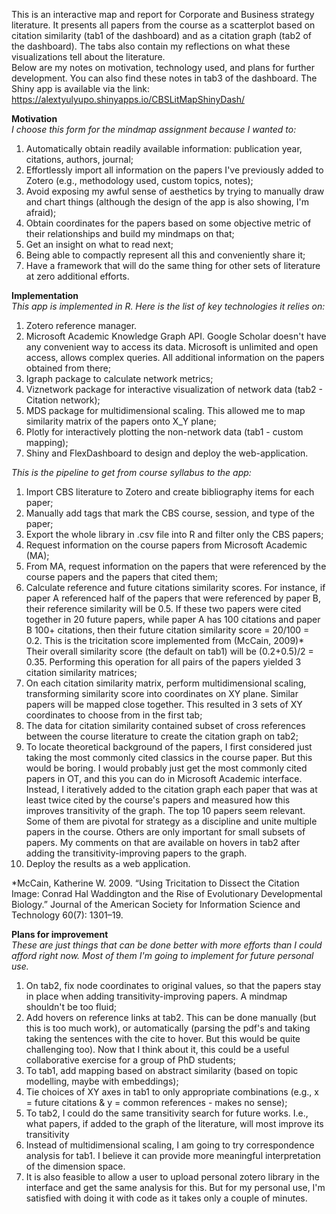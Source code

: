 This is an interactive map and report for Corporate and Business strategy literature. It presents all papers from the course as a scatterplot based on citation similarity (tab1 of the dashboard) and as a citation graph (tab2 of the dashboard). The tabs also contain my reflections on what these visualizations tell about the literature.  
Below are my notes on motivation, technology used, and plans for further development. You can also find these notes in tab3 of the dashboard. The Shiny app is available via the link: https://alextyulyupo.shinyapps.io/CBSLitMapShinyDash/  

**Motivation**  
*I choose this form for the mindmap assignment because I wanted to:*  

1. Automatically obtain readily available information: publication year, citations, authors, journal;  
2. Effortlessly import all information on the papers I've previously added to Zotero (e.g., methodology used, custom topics, notes);  
3. Avoid exposing my awful sense of aesthetics by trying to manually draw and chart things (although the design of the app is also showing, I'm afraid);  
4. Obtain coordinates for the papers based on some objective metric of their relationships and build my mindmaps on that;  
5. Get an insight on what to read next;  
6. Being able to compactly represent all this and conveniently share it;    
7. Have a framework that will do the same thing for other sets of literature at zero additional efforts.  

**Implementation**  
*This app is implemented in R. Here is the list of key technologies it relies on:*  

1. Zotero reference manager.  
2. Microsoft Academic Knowledge Graph API. Google Scholar doesn't have any convenient way to access its data. Microsoft is unlimited and open access, allows complex queries. All additional information on the papers obtained from there;   
3. Igraph package to calculate network metrics;  
4. Viznetwork package for interactive visualization of network data (tab2 - Citation network);  
5. MDS package for multidimensional scaling. This allowed me to map similarity matrix of the papers onto X_Y plane;  
6. Plotly for interactively plotting the non-network data (tab1 - custom mapping);  
7. Shiny and FlexDashboard to design and deploy the web-application.  

*This is the pipeline to get from course syllabus to the app:*  

1. Import CBS literature to Zotero and create bibliography items for each paper;    
2. Manually add tags that mark the CBS course, session, and type of the paper;  
3. Export the whole library in .csv file into R and filter only the CBS papers;   
4. Request information on the course papers from Microsoft Academic (MA);  
5. From MA, request information on the papers that were referenced by the course papers and the papers that cited them;
6. Calculate reference and future citations similarity scores. For instance, if paper A referenced half of the papers that were referenced by paper B, their reference similarity will be 0.5. If these two papers were cited together in 20 future papers, while paper A has 100 citations and paper B 100+ citations, then their future citation similarity score = 20/100 = 0.2. This is the tricitation score implemented from (McCain, 2009)* Their overall similarity score (the default on tab1) will be (0.2+0.5)/2 = 0.35. Performing this operation for all pairs of the papers yielded 3 citation similarity matrices;  
7. On each citation similarity matrix, perform multidimensional scaling, transforming similarity score into coordinates on XY plane. Similar papers will be mapped close together. This resulted in 3 sets of XY coordinates to choose from in the first tab;  
8. The data for citation similarity contained subset of cross references between the course literature to create the citation graph on tab2;  
9. To locate theoretical background of the papers, I first considered just taking the most commonly cited classics in the course paper. But this would be boring. I would probably just get the most commonly cited papers in OT, and this you can do in Microsoft Academic interface. Instead, I iteratively added to the citation graph each paper that was at least twice cited by the course's papers and measured how this improves transitivity of the graph. The top 10 papers seem relevant. Some of them are pivotal for strategy as a discipline and unite multiple papers in the course. Others are only important for small subsets of papers. My comments on that are available on hovers in tab2 after adding the transitivity-improving papers to the graph.    
10. Deploy the results as a web application.  

*McCain, Katherine W. 2009. “Using Tricitation to Dissect the Citation Image: Conrad Hal Waddington and the Rise of Evolutionary Developmental Biology.” Journal of the American Society for Information Science and Technology 60(7): 1301–19.  


**Plans for improvement**  
*These are just things that can be done better with more efforts than I could afford right now. Most of them I'm going to implement for future personal use.*

1. On tab2, fix node coordinates to original values, so that the papers stay in place when adding transitivity-improving papers. A mindmap shouldn't be too fluid;
2. Add hovers on reference links at tab2. This can be done manually (but this is too much work), or automatically (parsing the pdf's and taking taking the sentences with the cite to hover. But this would be quite challenging too). Now that I think about it, this could be a useful collaborative exercise for a group of PhD students;  
3. To tab1, add mapping based on abstract similarity (based on topic modelling, maybe with embeddings);
4. Tie choices of XY axes in tab1 to only appropriate combinations (e.g., x = future citations & y = common references - makes no sense);  
5. To tab2, I could do the same transitivity search for future works. I.e., what papers, if added to the graph of the literature, will most improve its transitivity  
6. Instead of multidimensional scaling, I am going to try correspondence analysis for tab1. I believe it can provide more meaningful interpretation of the dimension space.
7. It is also feasible to allow a user to upload personal zotero library in the interface and get the same analysis for this. But for my personal use, I'm satisfied with doing it with code as it takes only a couple of minutes.
